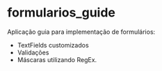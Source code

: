 # formularios_guide

Aplicação guia para implementação de formulários:

- TextFields customizados 
- Validações
- Máscaras utilizando RegEx.


